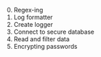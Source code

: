 0. Regex-ing
1. Log formatter
2. Create logger
3. Connect to secure database
4. Read and filter data
5. Encrypting passwords
